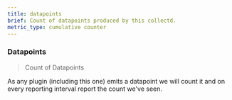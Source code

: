 ```yaml
---
title: datapoints
brief: Count of datapoints produced by this collectd.
metric_type: cumulative counter
---
```

### Datapoints

> Count of Datapoints

As any plugin (including this one) emits a datapoint we will count it and on
every reporting interval report the count we've seen.
